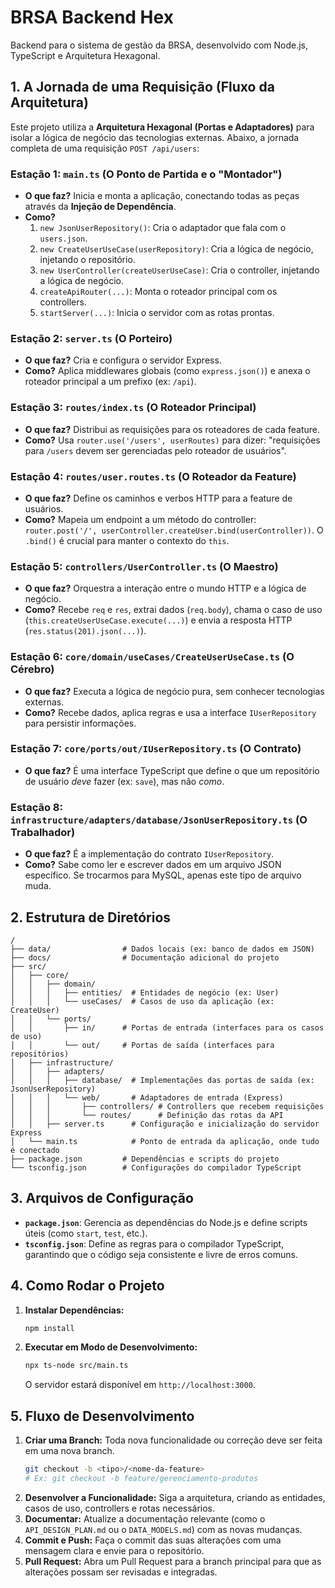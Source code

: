 # BRSA Backend Hex

Backend para o sistema de gestão da BRSA, desenvolvido com Node.js, TypeScript e Arquitetura Hexagonal.

## 1. A Jornada de uma Requisição (Fluxo da Arquitetura)

Este projeto utiliza a **Arquitetura Hexagonal (Portas e Adaptadores)** para isolar a lógica de negócio das tecnologias externas. Abaixo, a jornada completa de uma requisição `POST /api/users`:

### Estação 1: `main.ts` (O Ponto de Partida e o "Montador")
- **O que faz?** Inicia e monta a aplicação, conectando todas as peças através da **Injeção de Dependência**.
- **Como?**
    1.  `new JsonUserRepository()`: Cria o adaptador que fala com o `users.json`.
    2.  `new CreateUserUseCase(userRepository)`: Cria a lógica de negócio, injetando o repositório.
    3.  `new UserController(createUserUseCase)`: Cria o controller, injetando a lógica de negócio.
    4.  `createApiRouter(...)`: Monta o roteador principal com os controllers.
    5.  `startServer(...)`: Inicia o servidor com as rotas prontas.

### Estação 2: `server.ts` (O Porteiro)
- **O que faz?** Cria e configura o servidor Express.
- **Como?** Aplica middlewares globais (como `express.json()`) e anexa o roteador principal a um prefixo (ex: `/api`).

### Estação 3: `routes/index.ts` (O Roteador Principal)
- **O que faz?** Distribui as requisições para os roteadores de cada feature.
- **Como?** Usa `router.use('/users', userRoutes)` para dizer: "requisições para `/users` devem ser gerenciadas pelo roteador de usuários".

### Estação 4: `routes/user.routes.ts` (O Roteador da Feature)
- **O que faz?** Define os caminhos e verbos HTTP para a feature de usuários.
- **Como?** Mapeia um endpoint a um método do controller: `router.post('/', userController.createUser.bind(userController))`. O `.bind()` é crucial para manter o contexto do `this`.

### Estação 5: `controllers/UserController.ts` (O Maestro)
- **O que faz?** Orquestra a interação entre o mundo HTTP e a lógica de negócio.
- **Como?** Recebe `req` e `res`, extrai dados (`req.body`), chama o caso de uso (`this.createUserUseCase.execute(...)`) e envia a resposta HTTP (`res.status(201).json(...)`).

### Estação 6: `core/domain/useCases/CreateUserUseCase.ts` (O Cérebro)
- **O que faz?** Executa a lógica de negócio pura, sem conhecer tecnologias externas.
- **Como?** Recebe dados, aplica regras e usa a interface `IUserRepository` para persistir informações.

### Estação 7: `core/ports/out/IUserRepository.ts` (O Contrato)
- **O que faz?** É uma interface TypeScript que define o que um repositório de usuário *deve* fazer (ex: `save`), mas não *como*.

### Estação 8: `infrastructure/adapters/database/JsonUserRepository.ts` (O Trabalhador)
- **O que faz?** É a implementação do contrato `IUserRepository`.
- **Como?** Sabe como ler e escrever dados em um arquivo JSON específico. Se trocarmos para MySQL, apenas este tipo de arquivo muda.

## 2. Estrutura de Diretórios

```
/
├── data/                # Dados locais (ex: banco de dados em JSON)
├── docs/                # Documentação adicional do projeto
├── src/
│   ├── core/
│   │   ├── domain/
│   │   │   ├── entities/  # Entidades de negócio (ex: User)
│   │   │   └── useCases/  # Casos de uso da aplicação (ex: CreateUser)
│   │   └── ports/
│   │       ├── in/      # Portas de entrada (interfaces para os casos de uso)
│   │       └── out/     # Portas de saída (interfaces para repositórios)
│   ├── infrastructure/
│   │   ├── adapters/
│   │   │   ├── database/  # Implementações das portas de saída (ex: JsonUserRepository)
│   │   │   └── web/       # Adaptadores de entrada (Express)
│   │   │       ├── controllers/ # Controllers que recebem requisições
│   │   │       └── routes/      # Definição das rotas da API
│   │   ├── server.ts      # Configuração e inicialização do servidor Express
│   └── main.ts            # Ponto de entrada da aplicação, onde tudo é conectado
├── package.json         # Dependências e scripts do projeto
└── tsconfig.json        # Configurações do compilador TypeScript
```

## 3. Arquivos de Configuração

- **`package.json`**: Gerencia as dependências do Node.js e define scripts úteis (como `start`, `test`, etc.).
- **`tsconfig.json`**: Define as regras para o compilador TypeScript, garantindo que o código seja consistente e livre de erros comuns.

## 4. Como Rodar o Projeto

1.  **Instalar Dependências:**
    ```bash
    npm install
    ```
2.  **Executar em Modo de Desenvolvimento:**
    ```bash
    npx ts-node src/main.ts
    ```
    O servidor estará disponível em `http://localhost:3000`.

## 5. Fluxo de Desenvolvimento

1.  **Criar uma Branch:** Toda nova funcionalidade ou correção deve ser feita em uma nova branch.
    ```bash
    git checkout -b <tipo>/<nome-da-feature>
    # Ex: git checkout -b feature/gerenciamento-produtos
    ```
2.  **Desenvolver a Funcionalidade:** Siga a arquitetura, criando as entidades, casos de uso, controllers e rotas necessários.
3.  **Documentar:** Atualize a documentação relevante (como o `API_DESIGN_PLAN.md` ou o `DATA_MODELS.md`) com as novas mudanças.
4.  **Commit e Push:** Faça o commit das suas alterações com uma mensagem clara e envie para o repositório.
5.  **Pull Request:** Abra um Pull Request para a branch principal para que as alterações possam ser revisadas e integradas.
